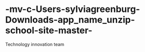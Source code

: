 # -mv-c-Users-sylviagreenburg-Downloads-app_name_unzip-school-site-master-
Technology innovation team
